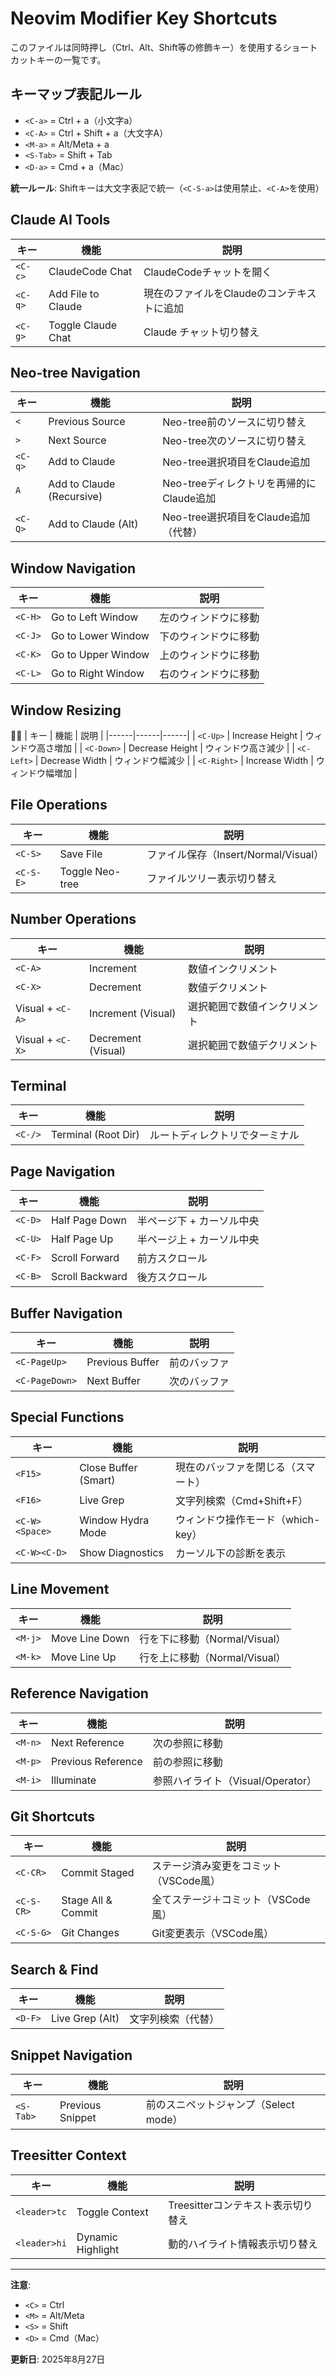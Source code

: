 # Neovim Modifier Key Shortcuts

このファイルは同時押し（Ctrl、Alt、Shift等の修飾キー）を使用するショートカットキーの一覧です。

## キーマップ表記ルール

- `<C-a>` = Ctrl + a（小文字a）
- `<C-A>` = Ctrl + Shift + a（大文字A）
- `<M-a>` = Alt/Meta + a
- `<S-Tab>` = Shift + Tab
- `<D-a>` = Cmd + a（Mac）

**統一ルール**: Shiftキーは大文字表記で統一（`<C-S-a>`は使用禁止、`<C-A>`を使用）

## Claude AI Tools

| キー | 機能 | 説明 |
|------|------|------|
| `<C-c>` | ClaudeCode Chat | ClaudeCodeチャットを開く |
| `<C-q>` | Add File to Claude | 現在のファイルをClaudeのコンテキストに追加 |
| `<C-g>` | Toggle Claude Chat | Claude チャット切り替え |

## Neo-tree Navigation

| キー | 機能 | 説明 |
|------|------|------|
| `<` | Previous Source | Neo-tree前のソースに切り替え |
| `>` | Next Source | Neo-tree次のソースに切り替え |
| `<C-q>` | Add to Claude | Neo-tree選択項目をClaude追加 |
| `A` | Add to Claude (Recursive) | Neo-treeディレクトリを再帰的にClaude追加 |
| `<C-Q>` | Add to Claude (Alt) | Neo-tree選択項目をClaude追加（代替） |

## Window Navigation

| キー | 機能 | 説明 |
|------|------|------|
| `<C-H>` | Go to Left Window | 左のウィンドウに移動 |
| `<C-J>` | Go to Lower Window | 下のウィンドウに移動 |
| `<C-K>` | Go to Upper Window | 上のウィンドウに移動 |
| `<C-L>` | Go to Right Window | 右のウィンドウに移動 |

## Window Resizing

| キー | 機能 | 説明 |
|------|------|------|
| `<C-Up>` | Increase Height | ウィンドウ高さ増加 |
| `<C-Down>` | Decrease Height | ウィンドウ高さ減少 |
| `<C-Left>` | Decrease Width | ウィンドウ幅減少 |
| `<C-Right>` | Increase Width | ウィンドウ幅増加 |

## File Operations

| キー | 機能 | 説明 |
|------|------|------|
| `<C-S>` | Save File | ファイル保存（Insert/Normal/Visual） |
| `<C-S-E>` | Toggle Neo-tree | ファイルツリー表示切り替え |

## Number Operations

| キー | 機能 | 説明 |
|------|------|------|
| `<C-A>` | Increment | 数値インクリメント |
| `<C-X>` | Decrement | 数値デクリメント |
| Visual + `<C-A>` | Increment (Visual) | 選択範囲で数値インクリメント |
| Visual + `<C-X>` | Decrement (Visual) | 選択範囲で数値デクリメント |

## Terminal

| キー | 機能 | 説明 |
|------|------|------|
| `<C-/>` | Terminal (Root Dir) | ルートディレクトリでターミナル |

## Page Navigation

| キー | 機能 | 説明 |
|------|------|------|
| `<C-D>` | Half Page Down | 半ページ下 + カーソル中央 |
| `<C-U>` | Half Page Up | 半ページ上 + カーソル中央 |
| `<C-F>` | Scroll Forward | 前方スクロール |
| `<C-B>` | Scroll Backward | 後方スクロール |

## Buffer Navigation

| キー | 機能 | 説明 |
|------|------|------|
| `<C-PageUp>` | Previous Buffer | 前のバッファ |
| `<C-PageDown>` | Next Buffer | 次のバッファ |

## Special Functions

| キー | 機能 | 説明 |
|------|------|------|
| `<F15>` | Close Buffer (Smart) | 現在のバッファを閉じる（スマート） |
| `<F16>` | Live Grep | 文字列検索（Cmd+Shift+F） |
| `<C-W><Space>` | Window Hydra Mode | ウィンドウ操作モード（which-key） |
| `<C-W><C-D>` | Show Diagnostics | カーソル下の診断を表示 |

## Line Movement

| キー | 機能 | 説明 |
|------|------|------|
| `<M-j>` | Move Line Down | 行を下に移動（Normal/Visual） |
| `<M-k>` | Move Line Up | 行を上に移動（Normal/Visual） |

## Reference Navigation

| キー | 機能 | 説明 |
|------|------|------|
| `<M-n>` | Next Reference | 次の参照に移動 |
| `<M-p>` | Previous Reference | 前の参照に移動 |
| `<M-i>` | Illuminate | 参照ハイライト（Visual/Operator） |

## Git Shortcuts

| キー | 機能 | 説明 |
|------|------|------|
| `<C-CR>` | Commit Staged | ステージ済み変更をコミット（VSCode風） |
| `<C-S-CR>` | Stage All & Commit | 全てステージ＋コミット（VSCode風） |
| `<C-S-G>` | Git Changes | Git変更表示（VSCode風） |

## Search & Find

| キー | 機能 | 説明 |
|------|------|------|
| `<D-F>` | Live Grep (Alt) | 文字列検索（代替） |

## Snippet Navigation

| キー | 機能 | 説明 |
|------|------|------|
| `<S-Tab>` | Previous Snippet | 前のスニペットジャンプ（Select mode） |

## Treesitter Context

| キー | 機能 | 説明 |
|------|------|------|
| `<leader>tc` | Toggle Context | Treesitterコンテキスト表示切り替え |
| `<leader>hi` | Dynamic Highlight | 動的ハイライト情報表示切り替え |

---

**注意**: 
- `<C>` = Ctrl
- `<M>` = Alt/Meta  
- `<S>` = Shift
- `<D>` = Cmd（Mac）

**更新日**: 2025年8月27日
